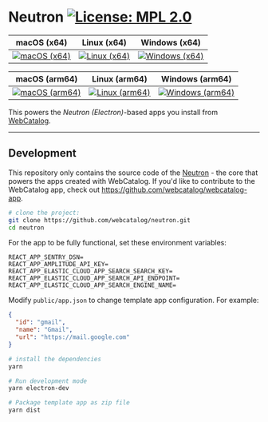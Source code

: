 # Neutron [![License: MPL 2.0](https://img.shields.io/badge/License-MPL%202.0-brightgreen.svg)](LICENSE)

|macOS (x64)|Linux (x64)|Windows (x64)|
|---|---|---|
|[![macOS (x64)](https://github.com/webcatalog/neutron/workflows/macOS%20(x64)/badge.svg)](https://github.com/webcatalog/neutron/actions?query=workflow%3A%22macOS+%28x64%29%22)|[![Linux (x64)](https://github.com/webcatalog/neutron/workflows/Linux%20(x64)/badge.svg)](https://github.com/webcatalog/neutron/actions?query=workflow%3A%22Linux+%28x64%29%22)|[![Windows (x64)](https://github.com/webcatalog/neutron/workflows/Windows%20(x64)/badge.svg)](https://github.com/webcatalog/neutron/actions?query=workflow%3A%22Windows+%28x64%29%22)|

|macOS (arm64)|Linux (arm64)|Windows (arm64)|
|---|---|---|
|[![macOS (arm64)](https://github.com/webcatalog/neutron/workflows/macOS%20(arm64)/badge.svg)](https://github.com/webcatalog/neutron/actions?query=workflow%3A%22macOS+%28arm64%29%22)|[![Linux (arm64)](https://github.com/webcatalog/neutron/workflows/Linux%20(arm64)/badge.svg)](https://github.com/webcatalog/neutron/actions?query=workflow%3A%22Linux+%28arm64%29%22)|[![Windows (arm64)](https://github.com/webcatalog/neutron/workflows/Windows%20(arm64)/badge.svg)](https://github.com/webcatalog/neutron/actions?query=workflow%3A%22Windows+%28arm64%29%22)|


This powers the *Neutron (Electron)*-based apps you install from [WebCatalog](https://webcatalog.io/webcatalog/).

---

## Development
This repository only contains the source code of the [Neutron](https://docs.webcatalog.io/article/23-what-is-neutron) - the core that powers the apps created with WebCatalog. If you'd like to contribute to the WebCatalog app, check out <https://github.com/webcatalog/webcatalog-app>.

```bash
# clone the project:
git clone https://github.com/webcatalog/neutron.git
cd neutron
```

For the app to be fully functional, set these environment variables:
```
REACT_APP_SENTRY_DSN=
REACT_APP_AMPLITUDE_API_KEY=
REACT_APP_ELASTIC_CLOUD_APP_SEARCH_SEARCH_KEY=
REACT_APP_ELASTIC_CLOUD_APP_SEARCH_API_ENDPOINT=
REACT_APP_ELASTIC_CLOUD_APP_SEARCH_ENGINE_NAME=
```

Modify `public/app.json` to change template app configuration. For example:
```json
{
  "id": "gmail",
  "name": "Gmail",
  "url": "https://mail.google.com"
}
```

```bash
# install the dependencies
yarn

# Run development mode
yarn electron-dev

# Package template app as zip file
yarn dist
```